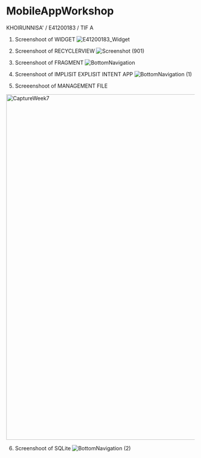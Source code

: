 # MobileAppWorkshop
KHOIRUNNISA' / E41200183 / TIF A

1. Screenshoot of WIDGET
![E41200183_Widget](https://user-images.githubusercontent.com/75185958/135738498-cbd6fde7-bd16-4f67-9b60-b130a16ed609.png)

2. Screenshoot of RECYCLERVIEW
![Screenshot (901)](https://user-images.githubusercontent.com/75185958/136357556-6d2fdda7-7e4a-4597-bdc7-bab3dbd139b0.png)

3. Screenshoot of FRAGMENT
![BottomNavigation](https://user-images.githubusercontent.com/75185958/137036048-4b4828ca-c1fa-45b3-a4c8-6cc026e905f8.jpg)

4. Screenshoot of IMPLISIT EXPLISIT INTENT APP
![BottomNavigation (1)](https://user-images.githubusercontent.com/75185958/137106093-6fda96c5-6dba-4e00-b2bb-42e32bd5bd0a.jpg)

5. Screeenshoot of MANAGEMENT FILE
<img width="921" alt="CaptureWeek7" src="https://user-images.githubusercontent.com/75185958/138560885-3b11c4eb-5fda-44ed-be83-07ee33346e50.PNG">

6. Screenshoot of SQLite
![BottomNavigation (2)](https://user-images.githubusercontent.com/75185958/138564298-45cfe2b3-1f34-496f-912f-594c5bcd768e.jpg)



